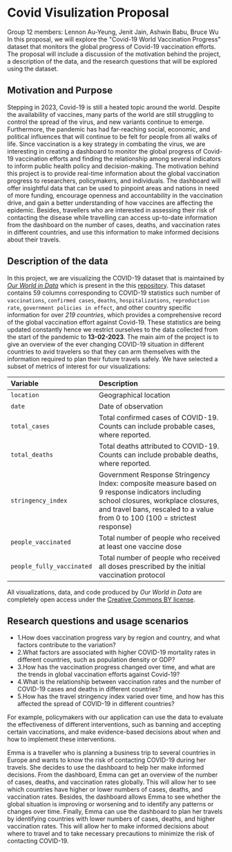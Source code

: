 # Covid Visulization Proposal


Group 12 members: Lennon Au-Yeung, Jenit Jain, Ashwin Babu, Bruce Wu  
In this proposal, we will explore the "Covid-19 World Vaccination Progress" dataset that monitors the global progress of Covid-19 vaccination efforts. The proposal will include a discussion of the motivation behind the project, a description of the data, and the research questions that will be explored using the dataset.  
 


## Motivation and Purpose


Stepping in 2023, Covid-19 is still a heated topic around the world. Despite the availability of vaccines, many parts of the world are still struggling to control the spread of the virus, and new variants continue to emerge. Furthermore, the pandemic has had far-reaching social, economic, and political influences that will continue to be felt for people from all walks of life. Since vaccination is a key strategy in combating the virus, we are interesting in creating a dashboard to monitor the global progress of Covid-19 vaccination efforts and finding the relationship among several indicators to inform public health policy and decision-making. The motivation behind this project is to provide real-time information about the global vaccination progress to researchers, policymakers, and individuals. The dashboard will offer insightful data that can be used to pinpoint areas and nations in need of more funding, encourage openness and accountability in the vaccination drive, and gain a better understanding of how vaccines are affecting the epidemic. Besides, travellers who are interested in assessing their risk of contacting the disease while travelling can access up-to-date information from the dashboard on the number of cases, deaths, and vaccination rates in different countries, and use this information to make informed decisions about their travels.  


## Description of the data
In this project, we are visualizing the COVID-19 dataset that is maintained by [_Our World in Data_](https://ourworldindata.org/coronavirus) which is present in the this [repository](https://github.com/owid/covid-19-data/tree/master/public/data). This dataset contains 59 columns corresponding to COVID-19 statistics such number of `vaccinations`, `confirmed cases`, `deaths`, `hospitalizations`, `reproduction rate`, `government policies in effect`, and other country specific information for over _219 countries_, which provides a comprehensive record of the global vaccination effort against Covid-19. These statistics are being updated constantly hence we restrict ourselves to the data collected from the start of the pandemic to **13-02-2023**. The main aim of the project is to give an overview of the ever changing COVID-19 situation in different countries to avid travelers so that they can arm themselves with the information required to plan their future travels safely. We have selected a subset of metrics of interest for our visualizations:

| Variable                         | Description
|:---------------------------------|:-------------------------------------------------------------------------------------------------------------------------------------------------------------------------------------------------------|
| `location`                   | Geographical location|
| `date`                       | Date of observation|
| `total_cases`                    | Total confirmed cases of COVID-19. Counts can include probable cases, where reported.|
| `total_deaths`                    | Total deaths attributed to COVID-19. Counts can include probable deaths, where reported.|
| `stringency_index` | Government Response Stringency Index: composite measure based on 9 response indicators including school closures, workplace closures, and travel bans, rescaled to a value from 0 to 100 (100 = strictest response)|
| `people_vaccinated`                          | Total number of people who received at least one vaccine dose|
| `people_fully_vaccinated`                    | Total number of people who received all doses prescribed by the initial vaccination protocol|

All visualizations, data, and code produced by _Our World in Data_ are completely open access under the [Creative Commons BY license](https://creativecommons.org/licenses/by/4.0/).


## Research questions and usage scenarios


* 1.How does vaccination progress vary by region and country, and what factors contribute to the variation?
* 2.What factors are associated with higher COVID-19 mortality rates in different countries, such as population density or GDP?
* 3.How has the vaccination progress changed over time, and what are the trends in global vaccination efforts against Covid-19?
* 4.What is the relationship between vaccination rates and the number of COVID-19 cases and deaths in different countries?
* 5.How has the travel stringency index varied over time, and how has this affected the spread of COVID-19 in different countries?


For example, policymakers with our application can use the data to evaluate the effectiveness of different interventions, such as banning and accepting certain vaccinations, and make evidence-based decisions about when and how to implement these interventions.


Emma is a traveller who is planning a business trip to several countries in Europe and wants to know the risk of contacting COVID-19 during her travels. She decides to use the dashboard to help her make informed decisions. From the dashboard, Emma can get an overview of the number of cases, deaths, and vaccination rates globally. This will allow her to see which countries have higher or lower numbers of cases, deaths, and vaccination rates. Besides, the dashboard allows Emma to see whether the global situation is improving or worsening and to identify any patterns or changes over time. Finally, Emma can use the dashboard to plan her travels by identifying countries with lower numbers of cases, deaths, and higher vaccination rates. This will allow her to make informed decisions about where to travel and to take necessary precautions to minimize the risk of contacting COVID-19.

```R

```
